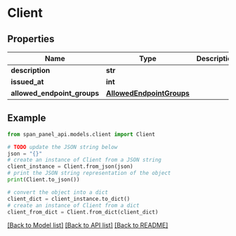 # Client


## Properties

Name | Type | Description | Notes
------------ | ------------- | ------------- | -------------
**description** | **str** |  | [optional]
**issued_at** | **int** |  | [optional]
**allowed_endpoint_groups** | [**AllowedEndpointGroups**](AllowedEndpointGroups.md) |  |

## Example

```python
from span_panel_api.models.client import Client

# TODO update the JSON string below
json = "{}"
# create an instance of Client from a JSON string
client_instance = Client.from_json(json)
# print the JSON string representation of the object
print(Client.to_json())

# convert the object into a dict
client_dict = client_instance.to_dict()
# create an instance of Client from a dict
client_from_dict = Client.from_dict(client_dict)
```
[[Back to Model list]](../README.md#documentation-for-models) [[Back to API list]](../README.md#documentation-for-api-endpoints) [[Back to README]](../README.md)
